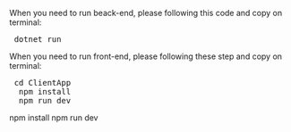 When you need to run beack-end, please following this code and copy on terminal:
<pre> dotnet run  </pre>
When you need to run front-end, please following these step and copy on terminal:
<pre> cd ClientApp 
  npm install 
  npm run dev 
</pre>
npm install
npm run dev
